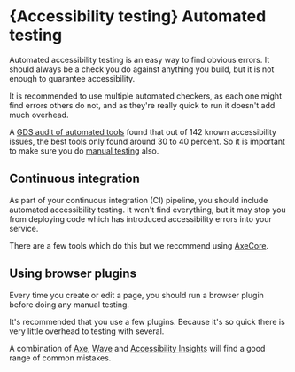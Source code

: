 # {Accessibility testing} Automated testing

Automated accessibility testing is an easy way to find obvious errors. It should always be a check you do against anything you build, but it is not enough to guarantee accessibility.

It is recommended to use multiple automated checkers, as each one might find errors others do not, and as they're really quick to run it doesn't add much overhead.

A [GDS audit of automated tools](https://alphagov.github.io/accessibility-tool-audit/) found that out of 142 known accessibility issues, the best tools only found around 30 to 40 percent. So it is important to make sure you do [manual testing](/best-practice/manual-accessibility-testing) also.

## Continuous integration

As part of your continuous integration (CI) pipeline, you should include automated accessibility testing. It won't find everything, but it may stop you from deploying code which has introduced accessibility errors into your service.

There are a few tools which do this but we recommend using [AxeCore](https://github.com/dequelabs/axe-core).

## Using browser plugins

Every time you create or edit a page, you should run a browser plugin before doing any manual testing. 

It's recommended that you use a few plugins. Because it's so quick there is very little overhead to testing with several. 

A combination of [Axe](https://www.deque.com/axe/), [Wave](https://wave.webaim.org/) and [Accessibility Insights](https://accessibilityinsights.io/) will find a good range of common mistakes.
